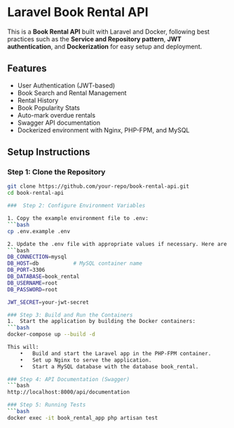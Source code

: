 # Laravel Book Rental API

This is a **Book Rental API** built with Laravel and Docker, following best practices such as the **Service and Repository pattern**, **JWT authentication**, and **Dockerization** for easy setup and deployment.

## Features

- User Authentication (JWT-based)
- Book Search and Rental Management
- Rental History
- Book Popularity Stats
- Auto-mark overdue rentals
- Swagger API documentation
- Dockerized environment with Nginx, PHP-FPM, and MySQL

## Setup Instructions

### Step 1: Clone the Repository

```bash
git clone https://github.com/your-repo/book-rental-api.git
cd book-rental-api

###  Step 2: Configure Environment Variables

1. Copy the example environment file to .env:
```bash
cp .env.example .env

2. Update the .env file with appropriate values if necessary. Here are the most important settings:
```bash
DB_CONNECTION=mysql
DB_HOST=db           # MySQL container name
DB_PORT=3306
DB_DATABASE=book_rental
DB_USERNAME=root
DB_PASSWORD=root

JWT_SECRET=your-jwt-secret

### Step 3: Build and Run the Containers
1.	Start the application by building the Docker containers:
```bash
docker-compose up --build -d

This will:
	•	Build and start the Laravel app in the PHP-FPM container.
	•	Set up Nginx to serve the application.
	•	Start a MySQL database with the database book_rental.

### Step 4: API Documentation (Swagger)
```bash
http://localhost:8000/api/documentation

### Step 5: Running Tests
```bash
docker exec -it book_rental_app php artisan test